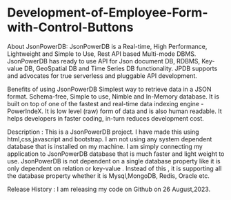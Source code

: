 # Development-of-Employee-Form-with-Control-Buttons

                    

About JsonPowerDB:
JsonPowerDB is a Real-time, High Performance, Lightweight and Simple to Use, Rest API based Multi-mode DBMS.
JsonPowerDB has ready to use API for Json document DB, RDBMS, Key-value DB, GeoSpatial DB and Time Series DB functionality. 
JPDB supports and advocates for true serverless and pluggable API development.


Benefits of using JsonPowerDB
Simplest way to retrieve data in a JSON format.
Schema-free, Simple to use, Nimble and In-Memory database.
It is built on top of one of the fastest and real-time data indexing engine - PowerIndeX.
It is low level (raw) form of data and is also human readable.
It helps developers in faster coding, in-turn reduces development cost.


Description : 
This is a JsonPowerDB project. I have made this using html,css,javascript and bootstrap. I am not  using any system dependent database that is installed on my machine. I am simply connecting my application to JsonPowerDB database that is much faster and light weight to use. JsonPowerDB is not dependent on a single database property like it is only dependent on relation or key-value . Instead of this , it is supporting all the database property whether it is Mysql,MongoDB, Redis, Oracle etc. 

Release History :
I am releasing my code  on Github on 26 August,2023.
 
